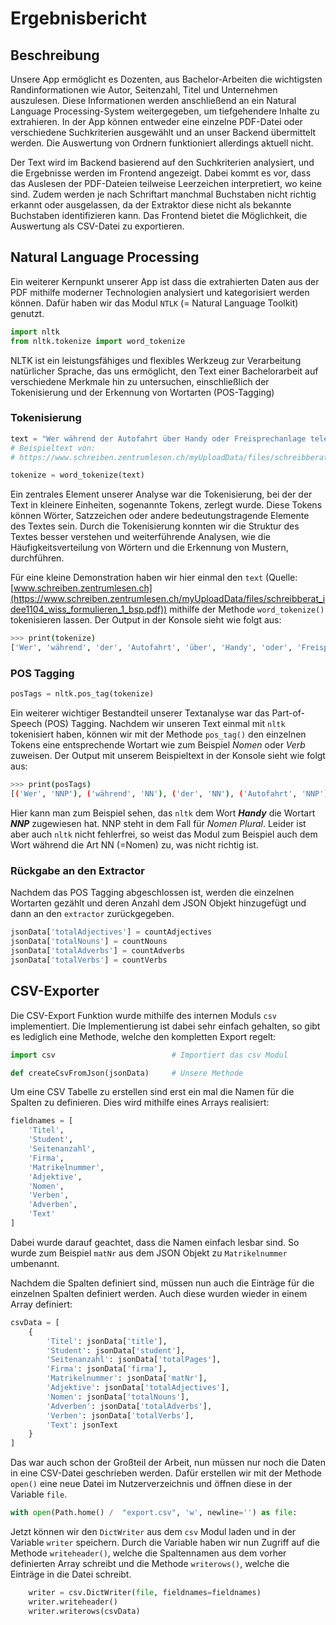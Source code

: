 # Ergebnisbericht

## Beschreibung

Unsere App ermöglicht es Dozenten, aus Bachelor-Arbeiten die wichtigsten Randinformationen wie Autor, Seitenzahl, Titel und Unternehmen auszulesen. Diese Informationen werden anschließend an ein Natural Language Processing-System weitergegeben, um tiefgehendere Inhalte zu extrahieren. In der App können entweder eine einzelne PDF-Datei oder verschiedene Suchkriterien ausgewählt und an unser Backend übermittelt werden. Die Auswertung von Ordnern funktioniert allerdings aktuell nicht.

Der Text wird im Backend basierend auf den Suchkriterien analysiert, und die Ergebnisse werden im Frontend angezeigt. Dabei kommt es vor, dass das Auslesen der PDF-Dateien teilweise Leerzeichen interpretiert, wo keine sind. Zudem werden je nach Schriftart manchmal Buchstaben nicht richtig erkannt oder ausgelassen, da der Extraktor diese nicht als bekannte Buchstaben identifizieren kann. Das Frontend bietet die Möglichkeit, die Auswertung als CSV-Datei zu exportieren.

## Natural Language Processing

Ein weiterer Kernpunkt unserer App ist dass die extrahierten Daten aus der PDF mithilfe moderner Technologien analysiert und kategorisiert werden können. Dafür haben wir das Modul `NTLK` (= Natural Language Toolkit) genutzt.

```python
import nltk
from nltk.tokenize import word_tokenize
```

NLTK ist ein leistungsfähiges und flexibles Werkzeug zur Verarbeitung natürlicher Sprache, das uns ermöglicht, den Text einer Bachelorarbeit auf verschiedene Merkmale hin zu untersuchen, einschließlich der Tokenisierung und der Erkennung von Wortarten (POS-Tagging)

### Tokenisierung

```python
text = "Wer während der Autofahrt über Handy oder Freisprechanlage telefoniert, fährt wie ein angetrunkener Wagenlenker."
# Beispieltext von: 
# https://www.schreiben.zentrumlesen.ch/myUploadData/files/schreibberat_idee1104_wiss_formulieren_1_bsp.pdf

tokenize = word_tokenize(text)
```

Ein zentrales Element unserer Analyse war die Tokenisierung, bei der der Text in kleinere Einheiten, sogenannte Tokens, zerlegt wurde. Diese Tokens können Wörter, Satzzeichen oder andere bedeutungstragende Elemente des Textes sein. Durch die Tokenisierung konnten wir die Struktur des Textes besser verstehen und weiterführende Analysen, wie die Häufigkeitsverteilung von Wörtern und die Erkennung von Mustern, durchführen.

Für eine kleine Demonstration haben wir hier einmal den `text` (Quelle: [www.schreiben.zentrumlesen.ch](https://www.schreiben.zentrumlesen.ch/myUploadData/files/schreibberat_idee1104_wiss_formulieren_1_bsp.pdf)) mithilfe der Methode `word_tokenize()` tokenisieren lassen. Der Output in der Konsole sieht wie folgt aus:

```bash
>>> print(tokenize)
['Wer', 'während', 'der', 'Autofahrt', 'über', 'Handy', 'oder', 'Freisprechanlage', 'telefoniert', ',', 'fährt', 'wie', 'ein', 'angetrunkener', 'Wagenlenker', '.']
```

### POS Tagging

```python
posTags = nltk.pos_tag(tokenize)
```

Ein weiterer wichtiger Bestandteil unserer Textanalyse war das Part-of-Speech (POS) Tagging. Nachdem wir unseren Text einmal mit `nltk` tokenisiert haben, können wir mit der Methode `pos_tag()` den einzelnen Tokens eine entsprechende Wortart wie zum Beispiel *Nomen* oder *Verb* zuweisen. Der Output mit unserem Beispieltext in der Konsole sieht wie folgt aus:

```bash
>>> print(posTags)
[('Wer', 'NNP'), ('während', 'NN'), ('der', 'NN'), ('Autofahrt', 'NNP'), ('über', 'NNP'), ('Handy', 'NNP'), ('oder', 'NN'), ('Freisprechanlage', 'NNP'), ('telefoniert', 'NN'), (',', ','), ('fährt', 'JJ'), ('wie', 'NN'), ('ein', 'NN'), ('angetrunkener', 'NN'), ('Wagenlenker', 'NNP'), ('.', '.')]
```

Hier kann man zum Beispiel sehen, das `nltk` dem Wort ***Handy*** die Wortart ***NNP*** zugewiesen hat. NNP steht in dem Fall für *Nomen Plural*. Leider ist aber auch `nltk` nicht fehlerfrei, so weist das Modul zum Beispiel auch dem Wort während die Art NN (=Nomen) zu, was nicht richtig ist.

### Rückgabe an den Extractor

Nachdem das POS Tagging abgeschlossen ist, werden die einzelnen Wortarten gezählt und deren Anzahl dem JSON Objekt hinzugefügt und dann an den `extractor` zurückgegeben.

```python
jsonData['totalAdjectives'] = countAdjectives
jsonData['totalNouns'] = countNouns
jsonData['totalAdverbs'] = countAdverbs
jsonData['totalVerbs'] = countVerbs
```

## CSV-Exporter

Die CSV-Export Funktion wurde mithilfe des internen Moduls `csv` implementiert. Die Implementierung ist dabei sehr einfach gehalten, so gibt es lediglich eine Methode, welche den kompletten Export regelt:

```python
import csv                          # Importiert das csv Modul

def createCsvFromJson(jsonData)     # Unsere Methode
```

Um eine CSV Tabelle zu erstellen sind erst ein mal die Namen für die Spalten zu definieren. Dies wird mithilfe eines Arrays realisiert:

```python
fieldnames = [
    'Titel',
    'Student',
    'Seitenanzahl',
    'Firma',
    'Matrikelnummer',
    'Adjektive',
    'Nomen',
    'Verben',
    'Adverben',
    'Text'
]
```

Dabei wurde darauf geachtet, dass die Namen einfach lesbar sind. So wurde zum Beispiel `matNr` aus dem JSON Objekt zu `Matrikelnummer` umbenannt.

Nachdem die Spalten definiert sind, müssen nun auch die Einträge für die einzelnen Spalten definiert werden. Auch diese wurden wieder in einem Array definiert:

```python
csvData = [
    {
        'Titel': jsonData['title'],
        'Student': jsonData['student'],
        'Seitenanzahl': jsonData['totalPages'],
        'Firma': jsonData['firma'],
        'Matrikelnummer': jsonData['matNr'],
        'Adjektive': jsonData['totalAdjectives'],
        'Nomen': jsonData['totalNouns'],
        'Adverben': jsonData['totalAdverbs'],
        'Verben': jsonData['totalVerbs'],
        'Text': jsonText
    }
]
```

Das war auch schon der Großteil der Arbeit, nun müssen nur noch die Daten in eine CSV-Datei geschrieben werden. Dafür erstellen wir mit der Methode `open()` eine neue Datei im Nutzerverzeichnis und öffnen diese in der Variable `file`.

```python
with open(Path.home() /  "export.csv", 'w', newline='') as file:
```

Jetzt können wir den `DictWriter` aus dem `csv` Modul laden und in der Variable `writer` speichern. Durch die Variable haben wir nun Zugriff auf die Methode `writeheader()`, welche die Spaltennamen aus dem vorher definierten Array schreibt und die Methode `writerows()`, welche die Einträge in die Datei schreibt.

```python
    writer = csv.DictWriter(file, fieldnames=fieldnames)
    writer.writeheader()
    writer.writerows(csvData)
```
